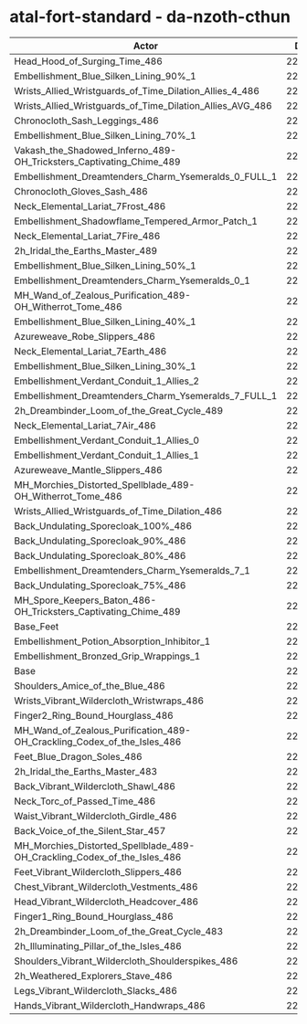 # atal-fort-standard - da-nzoth-cthun
| Actor | DPS | Increase |
|---|:---:|:---:|
|Head_Hood_of_Surging_Time_486|229837|2.17%|
|Embellishment_Blue_Silken_Lining_90%_1|228610|1.63%|
|Wrists_Allied_Wristguards_of_Time_Dilation_Allies_4_486|228594|1.62%|
|Wrists_Allied_Wristguards_of_Time_Dilation_Allies_AVG_486|228079|1.39%|
|Chronocloth_Sash_Leggings_486|227911|1.32%|
|Embellishment_Blue_Silken_Lining_70%_1|227870|1.30%|
|Vakash_the_Shadowed_Inferno_489-OH_Tricksters_Captivating_Chime_489|227650|1.20%|
|Embellishment_Dreamtenders_Charm_Ysemeralds_0_FULL_1|227515|1.14%|
|Chronocloth_Gloves_Sash_486|227461|1.12%|
|Neck_Elemental_Lariat_7Frost_486|227268|1.03%|
|Embellishment_Shadowflame_Tempered_Armor_Patch_1|227195|1.00%|
|Neck_Elemental_Lariat_7Fire_486|227173|0.99%|
|2h_Iridal_the_Earths_Master_489|227079|0.95%|
|Embellishment_Blue_Silken_Lining_50%_1|226955|0.89%|
|Embellishment_Dreamtenders_Charm_Ysemeralds_0_1|226732|0.79%|
|MH_Wand_of_Zealous_Purification_489-OH_Witherrot_Tome_486|226614|0.74%|
|Embellishment_Blue_Silken_Lining_40%_1|226606|0.74%|
|Azureweave_Robe_Slippers_486|226591|0.73%|
|Neck_Elemental_Lariat_7Earth_486|226528|0.70%|
|Embellishment_Blue_Silken_Lining_30%_1|226306|0.60%|
|Embellishment_Verdant_Conduit_1_Allies_2|226289|0.60%|
|Embellishment_Dreamtenders_Charm_Ysemeralds_7_FULL_1|226276|0.59%|
|2h_Dreambinder_Loom_of_the_Great_Cycle_489|226253|0.58%|
|Neck_Elemental_Lariat_7Air_486|226205|0.56%|
|Embellishment_Verdant_Conduit_1_Allies_0|226193|0.55%|
|Embellishment_Verdant_Conduit_1_Allies_1|226169|0.54%|
|Azureweave_Mantle_Slippers_486|226157|0.54%|
|MH_Morchies_Distorted_Spellblade_489-OH_Witherrot_Tome_486|226143|0.53%|
|Wrists_Allied_Wristguards_of_Time_Dilation_486|225876|0.41%|
|Back_Undulating_Sporecloak_100%_486|225813|0.39%|
|Back_Undulating_Sporecloak_90%_486|225717|0.34%|
|Back_Undulating_Sporecloak_80%_486|225702|0.34%|
|Embellishment_Dreamtenders_Charm_Ysemeralds_7_1|225589|0.29%|
|Back_Undulating_Sporecloak_75%_486|225586|0.28%|
|MH_Spore_Keepers_Baton_486-OH_Tricksters_Captivating_Chime_489|225399|0.20%|
|Base_Feet|225291|0.15%|
|Embellishment_Potion_Absorption_Inhibitor_1|225208|0.12%|
|Embellishment_Bronzed_Grip_Wrappings_1|225122|0.08%|
|Base|224946|0.00%|
|Shoulders_Amice_of_the_Blue_486|224753|-0.09%|
|Wrists_Vibrant_Wildercloth_Wristwraps_486|224749|-0.09%|
|Finger2_Ring_Bound_Hourglass_486|224735|-0.09%|
|MH_Wand_of_Zealous_Purification_489-OH_Crackling_Codex_of_the_Isles_486|224712|-0.10%|
|Feet_Blue_Dragon_Soles_486|224541|-0.18%|
|2h_Iridal_the_Earths_Master_483|224480|-0.21%|
|Back_Vibrant_Wildercloth_Shawl_486|224457|-0.22%|
|Neck_Torc_of_Passed_Time_486|224418|-0.23%|
|Waist_Vibrant_Wildercloth_Girdle_486|224413|-0.24%|
|Back_Voice_of_the_Silent_Star_457|224358|-0.26%|
|MH_Morchies_Distorted_Spellblade_489-OH_Crackling_Codex_of_the_Isles_486|224264|-0.30%|
|Feet_Vibrant_Wildercloth_Slippers_486|224164|-0.35%|
|Chest_Vibrant_Wildercloth_Vestments_486|224028|-0.41%|
|Head_Vibrant_Wildercloth_Headcover_486|223912|-0.46%|
|Finger1_Ring_Bound_Hourglass_486|223701|-0.55%|
|2h_Dreambinder_Loom_of_the_Great_Cycle_483|223475|-0.65%|
|2h_Illuminating_Pillar_of_the_Isles_486|223440|-0.67%|
|Shoulders_Vibrant_Wildercloth_Shoulderspikes_486|223314|-0.73%|
|2h_Weathered_Explorers_Stave_486|223226|-0.76%|
|Legs_Vibrant_Wildercloth_Slacks_486|223195|-0.78%|
|Hands_Vibrant_Wildercloth_Handwraps_486|222827|-0.94%|
